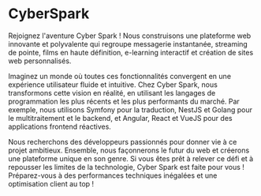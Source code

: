 # CyberSpark

Rejoignez l'aventure Cyber Spark ! Nous construisons une plateforme web innovante et polyvalente qui regroupe messagerie instantanée, streaming de pointe, films en haute définition, e-learning interactif et création de sites web personnalisés.

Imaginez un monde où toutes ces fonctionnalités convergent en une expérience utilisateur fluide et intuitive. Chez Cyber Spark, nous transformons cette vision en réalité, en utilisant les langages de programmation les plus récents et les plus performants du marché. Par exemple, nous utilisons Symfony pour la traduction, NestJS et Golang pour le multitraitement et le backend, et Angular, React et VueJS pour des applications frontend réactives.

Nous recherchons des développeurs passionnés pour donner vie à ce projet ambitieux. Ensemble, nous façonnerons le futur du web et créerons une plateforme unique en son genre. Si vous êtes prêt à relever ce défi et à repousser les limites de la technologie, Cyber Spark est faite pour vous ! Préparez-vous à des performances techniques inégalées et une optimisation client au top !
